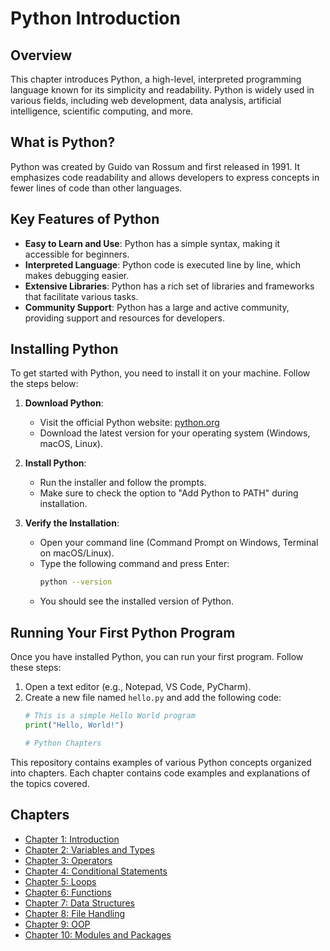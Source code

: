 # Python Introduction

## Overview

This chapter introduces Python, a high-level, interpreted programming language known for its simplicity and readability. Python is widely used in various fields, including web development, data analysis, artificial intelligence, scientific computing, and more.

## What is Python?

Python was created by Guido van Rossum and first released in 1991. It emphasizes code readability and allows developers to express concepts in fewer lines of code than other languages.

## Key Features of Python

- **Easy to Learn and Use**: Python has a simple syntax, making it accessible for beginners.
- **Interpreted Language**: Python code is executed line by line, which makes debugging easier.
- **Extensive Libraries**: Python has a rich set of libraries and frameworks that facilitate various tasks.
- **Community Support**: Python has a large and active community, providing support and resources for developers.

## Installing Python

To get started with Python, you need to install it on your machine. Follow the steps below:

1. **Download Python**:
   - Visit the official Python website: [python.org](https://www.python.org/downloads/)
   - Download the latest version for your operating system (Windows, macOS, Linux).

2. **Install Python**:
   - Run the installer and follow the prompts.
   - Make sure to check the option to "Add Python to PATH" during installation.

3. **Verify the Installation**:
   - Open your command line (Command Prompt on Windows, Terminal on macOS/Linux).
   - Type the following command and press Enter:
     ```bash
     python --version
     ```
   - You should see the installed version of Python.

## Running Your First Python Program

Once you have installed Python, you can run your first program. Follow these steps:

1. Open a text editor (e.g., Notepad, VS Code, PyCharm).
2. Create a new file named `hello.py` and add the following code:
   ```python
   # This is a simple Hello World program
   print("Hello, World!")

   # Python Chapters

This repository contains examples of various Python concepts organized into chapters. Each chapter contains code examples and explanations of the topics covered.

## Chapters

- [Chapter 1: Introduction](https://github.com/Skmaurya05550/PYTHON-SERIES_By_SKM-555)
- [Chapter 2: Variables and Types](Chapter_2_Variables_and_Types.py)
- [Chapter 3: Operators](Chapter_3_Operators.py)
- [Chapter 4: Conditional Statements](Chapter_4_Conditional_Statements.py)
- [Chapter 5: Loops](Chapter_5_Loops.py)
- [Chapter 6: Functions](Chapter_6_Functions.py)
- [Chapter 7: Data Structures](Chapter_7_Data_Structures.py)
- [Chapter 8: File Handling](Chapter_8_File_Handling.py)
- [Chapter 9: OOP](Chapter_9_OOP.py)
- [Chapter 10: Modules and Packages](Chapter_10_Modules_and_Packages.py)




